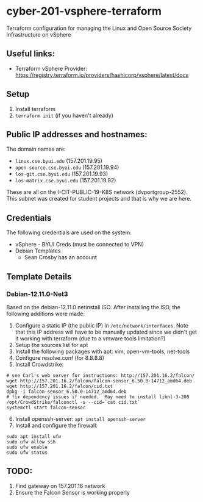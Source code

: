 # cyber-201-vsphere-terraform

Terraform configuration for managing the Linux and Open Source Society Infrastructure on vSphere

## Useful links:

* Terraform vSphere Provider: https://registry.terraform.io/providers/hashicorp/vsphere/latest/docs

## Setup

1. Install terraform
2. `terraform init` (if you haven't already)

## Public IP addresses and hostnames:

The domain names are: 
* `linux.cse.byui.edu` (157.201.19.95)
* `open-source.cse.byui.edu` (157.201.19.94)
* `los-git.cse.byui.edu` (157.201.19.93)
* `los-matrix.cse.byui.edu` (157.201.19.92)

These are all on the I-CIT-PUBLIC-19-K8S network (dvportgroup-2552).  This subnet was created for student projects and that is why we are here.

## Credentials

The following credentials are used on the system:

* vSphere - BYUI Creds (must be connected to VPN)
* Debian Templates
   * Sean Crosby has an account

## Template Details

### Debian-12.11.0-Net3

Based on the debian-12.11.0 netinstall ISO.  After installing the ISO, the following additions were made:
1. Configure a static IP (the public IP) in `/etc/network/interfaces`.  Note that this IP address will have to be manually updated since we didn't get it working with terraform (due to a vmware tools limitation?)
2. Setup the sources.list for apt
3. Install the following packages with apt: vim, open-vm-tools, net-tools
4. Configure resolve.conf (for 8.8.8.8)
5. Install Crowdstrike:
```
# see Carl's web server for instructions: http://157.201.16.2/falcon/
wget http://157.201.16.2/falcon/falcon-sensor_6.50.0-14712_amd64.deb
wget http://157.201.16.2/falcon/cid.txt
dpkg -i falcon-sensor_6.50.0-14712_amd64.deb
# fix dependency issues if needed.  May need to install libnl-3-200
/opt/CrowdStrike/falconctl -s --cid=`cat cid.txt`
systemctl start falcon-sensor
```
6. Install openssh-server: `apt install openssh-server`
7. Install and configure the firewall:
```
sudo apt install ufw
sudo ufw allow ssh
sudo ufw enable
sudo ufw status
```

## TODO:
1. Find gateway on 157.201.16 network
2. Ensure the Falcon Sensor is working properly
